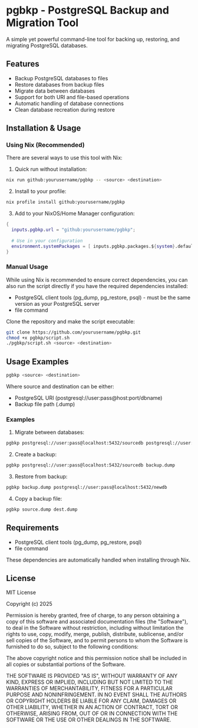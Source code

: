 # pgbkp - PostgreSQL Backup and Migration Tool

A simple yet powerful command-line tool for backing up, restoring, and migrating PostgreSQL databases.

## Features

- Backup PostgreSQL databases to files
- Restore databases from backup files
- Migrate data between databases
- Support for both URI and file-based operations
- Automatic handling of database connections
- Clean database recreation during restore

## Installation & Usage

### Using Nix (Recommended)

There are several ways to use this tool with Nix:

1. Quick run without installation:
```bash
nix run github:yourusername/pgbkp -- <source> <destination>
```

2. Install to your profile:
```bash
nix profile install github:yourusername/pgbkp
```

3. Add to your NixOS/Home Manager configuration:
```nix
{
  inputs.pgbkp.url = "github:yourusername/pgbkp";
  
  # Use in your configuration
  environment.systemPackages = [ inputs.pgbkp.packages.${system}.default ];
}
```

### Manual Usage

While using Nix is recommended to ensure correct dependencies, you can also run the script directly if you have the required dependencies installed:

- PostgreSQL client tools (pg_dump, pg_restore, psql) - must be the same version as your PostgreSQL server
- file command

Clone the repository and make the script executable:
```bash
git clone https://github.com/yourusername/pgbkp.git
chmod +x pgbkp/script.sh
./pgbkp/script.sh <source> <destination>
```

## Usage Examples

```bash
pgbkp <source> <destination>
```

Where source and destination can be either:
- PostgreSQL URI (postgresql://user:pass@host:port/dbname)
- Backup file path (.dump)

### Examples

1. Migrate between databases:
```bash
pgbkp postgresql://user:pass@localhost:5432/sourcedb postgresql://user:pass@localhost:5432/destdb
```

2. Create a backup:
```bash
pgbkp postgresql://user:pass@localhost:5432/sourcedb backup.dump
```

3. Restore from backup:
```bash
pgbkp backup.dump postgresql://user:pass@localhost:5432/newdb
```

4. Copy a backup file:
```bash
pgbkp source.dump dest.dump
```

## Requirements

- PostgreSQL client tools (pg_dump, pg_restore, psql)
- file command

These dependencies are automatically handled when installing through Nix.

## License

MIT License

Copyright (c) 2025

Permission is hereby granted, free of charge, to any person obtaining a copy
of this software and associated documentation files (the "Software"), to deal
in the Software without restriction, including without limitation the rights
to use, copy, modify, merge, publish, distribute, sublicense, and/or sell
copies of the Software, and to permit persons to whom the Software is
furnished to do so, subject to the following conditions:

The above copyright notice and this permission notice shall be included in all
copies or substantial portions of the Software.

THE SOFTWARE IS PROVIDED "AS IS", WITHOUT WARRANTY OF ANY KIND, EXPRESS OR
IMPLIED, INCLUDING BUT NOT LIMITED TO THE WARRANTIES OF MERCHANTABILITY,
FITNESS FOR A PARTICULAR PURPOSE AND NONINFRINGEMENT. IN NO EVENT SHALL THE
AUTHORS OR COPYRIGHT HOLDERS BE LIABLE FOR ANY CLAIM, DAMAGES OR OTHER
LIABILITY, WHETHER IN AN ACTION OF CONTRACT, TORT OR OTHERWISE, ARISING FROM,
OUT OF OR IN CONNECTION WITH THE SOFTWARE OR THE USE OR OTHER DEALINGS IN THE
SOFTWARE.
